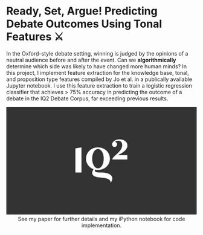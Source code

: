 # Ready, Set, Argue! Predicting Debate Outcomes Using Tonal Features ⚔️ 

In the Oxford-style debate setting, winning is judged by the opinions of a neutral audience before and after the event. Can we <strong>algorithmically</strong> determine which side was likely to have changed more human minds? In this project, I implement feature extraction for the knowledge base, tonal, and proposition type features compiled by Jo et al. in a publically available Jupyter notebook. I use this feature extraction to train a logistic regression classifier that achieves > 75% accuracy in predicting the outcome of a debate in the IQ2 Debate Corpus, far exceeding previous results.

<p align="center">
  <img src="./img/iq2-logo.PNG">
</p?

See my paper for further details and my iPython notebook for code implementation.
